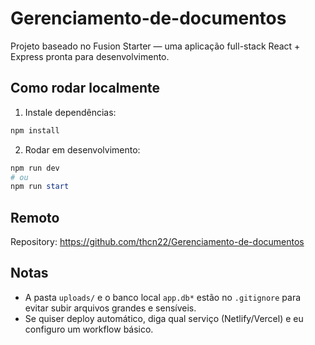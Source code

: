 # Gerenciamento-de-documentos

Projeto baseado no Fusion Starter — uma aplicação full-stack React + Express pronta para desenvolvimento.

## Como rodar localmente

1. Instale dependências:

```powershell
npm install
```

2. Rodar em desenvolvimento:

```powershell
npm run dev
# ou
npm run start
```

## Remoto

Repository: https://github.com/thcn22/Gerenciamento-de-documentos

## Notas
- A pasta `uploads/` e o banco local `app.db*` estão no `.gitignore` para evitar subir arquivos grandes e sensíveis.
- Se quiser deploy automático, diga qual serviço (Netlify/Vercel) e eu configuro um workflow básico.
